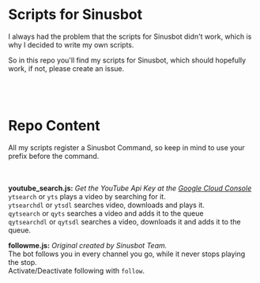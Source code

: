 # Scripts for Sinusbot

I always had the problem that the scripts for Sinusbot didn't work, which is why I decided to write my own scripts.

So in this repo you'll find my scripts for Sinusbot, which should hopefully work, if not, please create an issue.
<br><br><br><br>

# Repo Content

All my scripts register a Sinusbot Command, so keep in mind to use your prefix before the command.
<br><br><br>

**youtube_search.js:** *Get the YouTube Api Key at the [Google Cloud Console](https://console.cloud.google.com/apis/dashboard)* <br>
`ytsearch` or `yts` plays a video by searching for it.<br>
`ytsearchdl` or `ytsdl` searches video, downloads and plays it.<br>
`qytsearch` or `qyts` searches a video and adds it to the queue<br>
`qytsearchdl` or `qytsdl` searches a video, downloads it and adds it to the queue.<br>


**followme.js:** *Original created by Sinusbot Team.* <br>
The bot follows you in every channel you go, while it never stops playing the stop.<br>
Activate/Deactivate following with `follow`.
<br><br><br>
